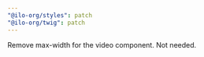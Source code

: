 ```yaml
---
"@ilo-org/styles": patch
"@ilo-org/twig": patch
---
```


Remove max-width for the video component. Not needed.
